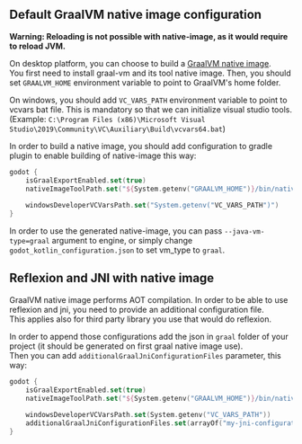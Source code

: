 ## Default GraalVM native image configuration

**Warning: Reloading is not possible with native-image, as it would require to reload JVM.**

On desktop platform, you can choose to build a [GraalVM native image](https://www.graalvm.org/reference-manual/native-image/).  
You first need to install graal-vm and its tool native image. Then, you should set `GRAALVM_HOME` environment variable
to point to GraalVM's home folder.  

On windows, you should add `VC_VARS_PATH` environment variable to point to vcvars bat file. This is mandatory so that we
can initialize visual studio tools. (Example: `C:\Program Files (x86)\Microsoft Visual Studio\2019\Community\VC\Auxiliary\Build\vcvars64.bat`)

In order to build a native image, you should add configuration to gradle plugin to enable building of native-image this
way:
```kotlin
godot {
    isGraalExportEnabled.set(true)
    nativeImageToolPath.set("${System.getenv("GRAALVM_HOME")}/bin/native-image")
    
    windowsDeveloperVCVarsPath.set("System.getenv("VC_VARS_PATH")")
}
```

In order to use the generated native-image, you can pass `--java-vm-type=graal` argument to engine, or simply change
`godot_kotlin_configuration.json` to set vm_type to `graal`.

## Reflexion and JNI with native image

GraalVM native image performs AOT compilation. In order to be able to use reflexion and jni, you need to provide an
additional configuration file.  
This applies also for third party library you use that would do reflexion.

In order to append those configurations add the json in `graal` folder of your project (it should be generated on first
graal native image use).  
Then you can add `additionalGraalJniConfigurationFiles` parameter, this way:

```kotlin
godot {
    isGraalExportEnabled.set(true)
    nativeImageToolPath.set("${System.getenv("GRAALVM_HOME")}/bin/native-image")
    
    windowsDeveloperVCVarsPath.set(System.getenv("VC_VARS_PATH"))
    additionalGraalJniConfigurationFiles.set(arrayOf("my-jni-configuration-file.json", "another-conf.json"))
}
```